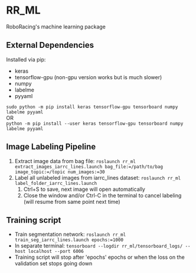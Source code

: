 # RR_ML
RoboRacing's machine learning package

## External Dependencies
Installed via pip:
- keras
- tensorflow-gpu (non-gpu version works but is much slower)
- numpy
- labelme
- pyyaml

`sudo python -m pip install keras tensorflow-gpu tensorboard numpy labelme pyyaml` \
OR \
`python -m pip install --user keras tensorflow-gpu tensorboard numpy labelme pyyaml`


## Image Labeling Pipeline

1. Extract image data from bag file: 
`roslaunch rr_ml extract_images_iarrc_lines.launch bag_file:=/path/to/bag image_topic:=/topic num_images:=30`
1. Label all unlabeled images from iarrc_lines dataset: `roslaunch rr_ml label_folder_iarrc_lines.launch`
    1. Ctrl+S to save, next image will open automatically
    1. Close the window and/or Ctrl-C in the terminal to cancel labeling (will resume from same point next time)

## Training script

- Train segmentation network: `roslaunch rr_ml train_seg_iarrc_lines.launch epochs:=1000`
- In separate terminal: `tensorboard --logdir rr_ml/tensorboard_logs/ --host localhost --port 6006`
- Training script will stop after 'epochs' epochs or when the loss on the validation set stops going down
